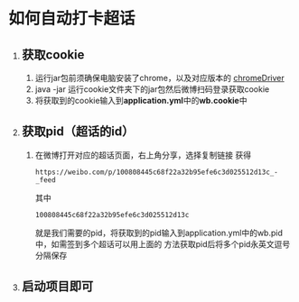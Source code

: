 # 如何自动打卡超话

1. ## 获取cookie

    1. 运行jar包前须确保电脑安装了chrome，以及对应版本的 [chromeDriver](https://chromedriver.chromium.org/downloads/version-selection)
    2. java -jar 运行cookie文件夹下的jar包然后微博扫码登录获取cookie
    3. 将获取到的cookie输入到**application.yml**中的**wb.cookie**中

2. ## 获取pid（超话的id）

    1. 在微博打开对应的超话页面，右上角分享，选择复制链接 获得

       ```
       https://weibo.com/p/100808445c68f22a32b95efe6c3d025512d13c_-_feed
       ```

       其中

       ```
       100808445c68f22a32b95efe6c3d025512d13c
       ```

       就是我们需要的pid，将获取到的pid输入到application.yml中的wb.pid中，如需签到多个超话可以用上面的 方法获取pid后将多个pid永英文逗号分隔保存

3. ## 启动项目即可